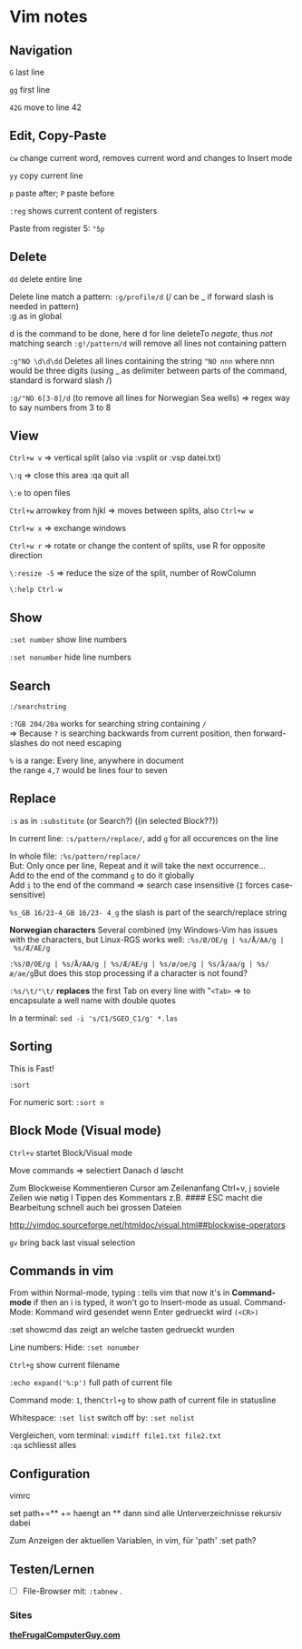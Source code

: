 # Vim notes

## Navigation

`G` last line

`gg` first line

`42G` move to line 42

## Edit, Copy-Paste

`cw` change current word, removes current word and changes to Insert mode

`yy` copy current line

`p` paste after; `P` paste before

`:reg` shows current content of registers

Paste from register 5: `"5p`

## Delete

`dd` delete entire line

Delete line match a pattern: `:g/profile/d` (/ can be _ if forward slash is needed in pattern)\
\:g as in global

d is the command to be done, here d for line deleteTo *negate*, thus *not* matching search `:g!/pattern/d` will remove all lines not containing pattern

`:g"NO \d\d\dd` Deletes all lines containing the string `"NO nnn` where nnn would be three digits (using _ as delimiter between parts of the command, standard is forward slash /)

`:g/"NO 6[3-8]/d` (to remove all lines for Norwegian Sea wells) => regex way to say numbers from 3 to 8

## View

`Ctrl+w v` => vertical split (also via :vsplit or :vsp datei.txt)

`\:q` => close this area :qa quit all

`\:e` to open files

`Ctrl+w` arrowkey from hjkl => moves between splits, also `Ctrl+w w`

`Ctrl+w x` => exchange windows

`Ctrl+w r` => rotate or change the content of splits, use R for opposite direction

`\:resize -5` => reduce the size of the split, number of RowColumn

`\:help Ctrl-w`

## Show

`:set number` show line numbers

`:set nonumber` hide line numbers

## Search

`:/searchstring`

`:?GB 204/20a` works for searching string containing `/`\
=> Because `?` is searching backwards from current position, then forward-slashes do not need escaping

`%` is a range: Every line, anywhere in document\
the range `4,7` would be lines four to seven

## Replace

`:s` as in `:substitute` (or Search?) ((in selected Block??))

In current line: `:s/pattern/replace/`, add `g` for all occurences on the line

In whole file: `:%s/pattern/replace/`\
But: Only once per line, Repeat and it will take the next occurrence...\
Add to the end of the command `g` to do it globally\
Add `i` to the end of the command => search case insensitive (`I` forces case-sensitive)

`%s_GB 16/23-4_GB 16/23- 4_g` the slash is part of the search/replace string

**Norwegian characters** Several combined (my Windows-Vim has issues with the characters, but Linux-RGS works well: `:%s/Ø/OE/g | %s/Å/AA/g | %s/Æ/AE/g`

`:%s/Ø/OE/g | %s/Å/AA/g | %s/Æ/AE/g | %s/ø/oe/g | %s/å/aa/g | %s/æ/ae/g`But does this stop processing if a character is not found?

`:%s/\t/"\t/` **replaces** the first Tab on every line with "`<Tab>` => to encapsulate a well name with double quotes

In a terminal: `sed -i 's/C1/SGEO_C1/g' *.las`

## Sorting

This is Fast!

`:sort`

For numeric sort: `:sort n`

## Block Mode (Visual mode)

`Ctrl+v` startet Block/Visual mode

Move commands => selectiert Danach d løscht

Zum Blockweise Kommentieren Cursor am Zeilenanfang Ctrl+v, j soviele Zeilen wie nøtig I Tippen des Kommentars z.B. #### ESC macht die Bearbeitung schnell auch bei grossen Dateien

<http://vimdoc.sourceforge.net/htmldoc/visual.html##blockwise-operators>

`gv` bring back last visual selection

## Commands in vim

From within Normal-mode, typing : tells vim that now it's in **Command-mode** if then an i is typed, it won't go to Insert-mode as usual. Command-Mode: Kommand wird gesendet wenn Enter gedrueckt wird `(<CR>)`

\:set showcmd das zeigt an welche tasten gedrueckt wurden

Line numbers: Hide: `:set nonumber`

`Ctrl+g` show current filename

`:echo expand('%:p')` full path of current file

Command mode: `1`, then`Ctrl+g` to show path of current file in statusline

Whitespace: `:set list` switch off by: `:set nolist`

Vergleichen, vom terminal: `vimdiff file1.txt file2.txt` \
`:qa` schliesst alles

## Configuration

vimrc

set path+=\*\* += haengt an \*\* dann sind alle Unterverzeichnisse rekursiv dabei

Zum Anzeigen der aktuellen Variablen, in vim, für 'path' :set path?

## Testen/Lernen

* [ ] File-Browser mit: `:tabnew` .

### Sites

**[theFrugalComputerGuy.com](https://theFrugalComputerGuy.com)**
